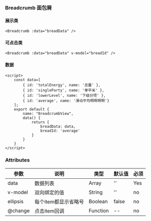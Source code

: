 ### Breadcrumb 面包屑

#### 展示类
<Breadcrumb :data="breadData" />

```vue
<Breadcrumb :data="breadData" />
```

#### 可点击类
<Breadcrumb :data="breadData" v-model="breadId" />

```vue
<Breadcrumb :data="breadData" v-model="breadId" />
```

#### 数据
```vue
<script>
    const data=[
        { id: 'totalEnergy', name: '总量' },
        { id: 'singleParty', name: '单平米' },
        { id: 'lowerLevel', name: '下级分项' },
        { id: 'average', name: '滑动平均啊啊啊啊'}
    ];
    export default {
        name: "BreadcrumbView",
        data() {
            return {
                breadData: data,
                breadId: 'average'
            }
        }
    }
</script>
```

<script>
    const data=[
        { id: 'totalEnergy', name: '总量' },
        { id: 'singleParty', name: '单平米' },
        { id: 'lowerLevel', name: '下级分项' },
        { id: 'average', name: '滑动平均啊啊啊啊'}
    ];
    export default {
        name: "BreadcrumbView",
        data() {
            return {
                breadData: data,
                breadId: 'average'
            }
        }
    }
</script>

### Attributes

| 参数     | 说明  | 类型    | 默认值  | 必须    |
| ------- | ---- | ------ | ------- | ------ |
| data    | 数据列表 | Array | '' | Yes     |
| v-model    | 双向绑定的值 | String | '' | no     |
| ellipsis    | 每个item都显示省略号 | Boolean | false | no     |
| @change    | 点击item回调 | Function | -- | no     |
